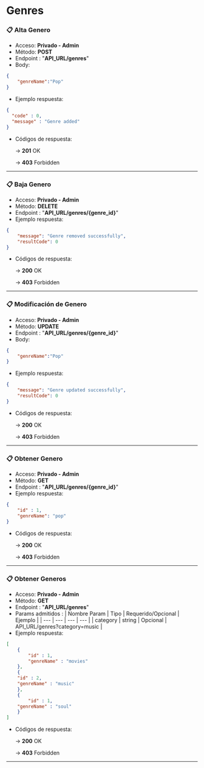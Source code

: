 # Genres

### 📋 Alta Genero

- Acceso: **Privado - Admin**
- Método: **POST**
- Endpoint : "**API_URL/genres**"
- Body:

```json
{
    "genreName":"Pop"
}
```

- Ejemplo respuesta:

```json
{
  "code" : 0,
  "message" : "Genre added"
}
```

- Códigos de respuesta:
    
    → **201** OK
    
    → **403** Forbidden

---

### 📋 Baja Genero

- Acceso: **Privado - Admin**
- Método: **DELETE**
- Endpoint : "**API_URL/genres/{genre_id}**"
- Ejemplo respuesta:

```json
{
    "message": "Genre removed successfully",
    "resultCode": 0
}
```

- Códigos de respuesta:
    
    → **200** OK
    
    → **403** Forbidden

--- 

### 📋 Modificación de Genero

- Acceso: **Privado - Admin**
- Método: **UPDATE**
- Endpoint : "**API_URL/genres/{genre_id}**"
- Body:

```json
{
    "genreName":"Pop"
}
```

- Ejemplo respuesta:

```json
{
    "message": "Genre updated successfully",
    "resultCode": 0
}
```

- Códigos de respuesta:
    
    → **200** OK
    
    → **403** Forbidden

---

### 📋 Obtener Genero

- Acceso: **Privado - Admin**
- Método: **GET**
- Endpoint : "**API_URL/genres/{genre_id}**"
- Ejemplo respuesta:

```json
{
    "id" : 1,
    "genreName": "pop"
}
```

- Códigos de respuesta:
    
    → **200** OK
    
    → **403** Forbidden

--- 

### 📋 Obtener Generos

- Acceso: **Privado - Admin**
- Método: **GET**
- Endpoint : "**API_URL/genres**"
- Params admitidos : 
	| Nombre Param | Tipo | Requerido/Opcional | Ejemplo |
	| --- | --- | --- | --- |
	| category | string | Opcional | API_URL/genres?category=music |
- Ejemplo respuesta:

```json
[
    {
        "id" : 1,
        "genreName" : "movies"
    },
    {
	"id" : 2,
  	"genreName" : "music"
    },
    {
        "id" : 1,
  	"genreName" : "soul"
    }
]
```

- Códigos de respuesta:
    
    → **200** OK
    
    → **403** Forbidden

--- 
